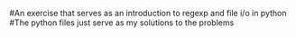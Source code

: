 #An exercise that serves as an introduction to regexp and file i/o in python
#The python files just serve as my solutions to the problems 
